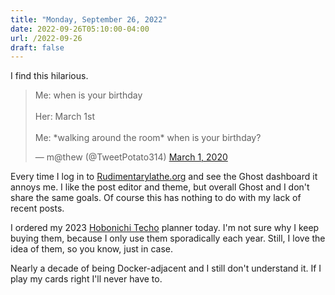 ```yaml
---
title: "Monday, September 26, 2022"
date: 2022-09-26T05:10:00-04:00
url: /2022-09-26
draft: false
---
```


I find this hilarious.
<blockquote class="twitter-tweet"><p lang="en" dir="ltr">Me: when is your birthday <br><br>Her: March 1st<br><br>Me: *walking around the room* when is your birthday?</p>&mdash; m@thew (@TweetPotato314) <a href="https://twitter.com/TweetPotato314/status/1233919755528081410?ref_src=twsrc%5Etfw">March 1, 2020</a></blockquote> <script async src="https://platform.twitter.com/widgets.js" charset="utf-8"></script>

Every time I log in to [Rudimentarylathe.org](https://rudimentarylathe.org) and see the Ghost dashboard it annoys me. I like the post editor and theme, but overall Ghost and I don't share the same goals. Of course this has nothing to do with my lack of recent posts.

I ordered my 2023 [Hobonichi Techo](https://www.1101.com/store/techo/en/2023/pc/detail_cover/pb23_jan/) planner today. I'm not sure why I keep buying them, because I only use them sporadically each year. Still, I love the idea of them, so you know, just in case.

Nearly a decade of being Docker-adjacent and I still don't understand it. If I play my cards right I'll never have to.
